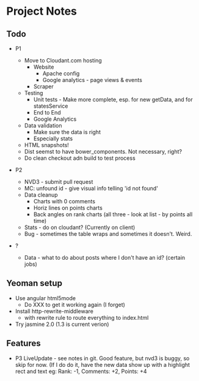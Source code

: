 # Project Notes

## Todo
* P1
    * Move to Cloudant.com hosting
        * Website
            * Apache config
            * Google analytics - page views & events
        * Scraper
    * Testing
        * Unit tests - Make more complete, esp. for new getData, and for statesService
        * End to End
        * Google Analytics
    * Data validation
        * Make sure the data is right
        * Especially stats
    * HTML snapshots!
    * Dist seemst to have bower_components. Not necessary, right?
    * Do clean checkout adn build to test process

* P2
    * NVD3 - submit pull request
    * MC: unfound id - give visual info telling 'id not found'
    * Data cleanup
        * Charts with 0 comments
        * Horiz lines on points charts
        * Back angles on rank charts (all three - look at list - by points all time)
    * Stats - do on cloudant? (Currently on client)
    * Bug - sometimes the table wraps and sometimes it doesn't. Weird.


* ?
    * Data - what to do about posts where I don't have an id? (certain jobs)

## Yeoman setup
* Use angular html5mode
    * Do XXX to get it working again (I forget)
* Install http-rewrite-middleware
    * with rewrite rule to route everything to index.html
* Try jasmine 2.0 (1.3 is current verion)



## Features
* P3 LiveUpdate - see notes in git. Good feature, but nvd3 is buggy, so skip for now.  (If I do do it, have the new data show up with a highlight rect and text eg: Rank: -1, Comments: +2, Points: +4
